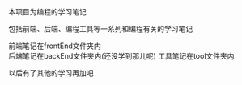 
本项目为编程的学习笔记  

包括前端、后端、编程工具等一系列和编程有关的学习笔记  

前端笔记在frontEnd文件夹内  
后端笔记在backEnd文件夹内(还没学到那儿呢)
工具笔记在tool文件夹内  

以后有了其他的学习再加吧
